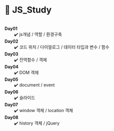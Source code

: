 # 📝 JS_Study
<br>
<b>Day01</b>  <br>
&nbsp;&nbsp;&nbsp;&nbsp;&nbsp;&nbsp;&nbsp;&nbsp;✔️ js개념 / 역할 / 환경구축 <br>
<b>Day02</b>  <br>
&nbsp;&nbsp;&nbsp;&nbsp;&nbsp;&nbsp;&nbsp;&nbsp;✔️ 코드 위치 / 다이얼로그 / 데이터 타입과 변수 / 함수 <br>
<b>Day03</b>  <br>
&nbsp;&nbsp;&nbsp;&nbsp;&nbsp;&nbsp;&nbsp;&nbsp;✔️ 전역함수 / 객체<br>
<b>Day04</b>  <br>
&nbsp;&nbsp;&nbsp;&nbsp;&nbsp;&nbsp;&nbsp;&nbsp;✔️ DOM 객체 <br>
<b>Day05</b>  <br>
&nbsp;&nbsp;&nbsp;&nbsp;&nbsp;&nbsp;&nbsp;&nbsp;✔️ document / event <br>
<b>Day06</b>  <br>
&nbsp;&nbsp;&nbsp;&nbsp;&nbsp;&nbsp;&nbsp;&nbsp;✔️ 슬라이드 <br>
<b>Day07</b>  <br>
&nbsp;&nbsp;&nbsp;&nbsp;&nbsp;&nbsp;&nbsp;&nbsp;✔️ window 객체 / location 객체<br>
<b>Day08</b>  <br>
&nbsp;&nbsp;&nbsp;&nbsp;&nbsp;&nbsp;&nbsp;&nbsp;✔️ history 객체 / jQuery <br>
